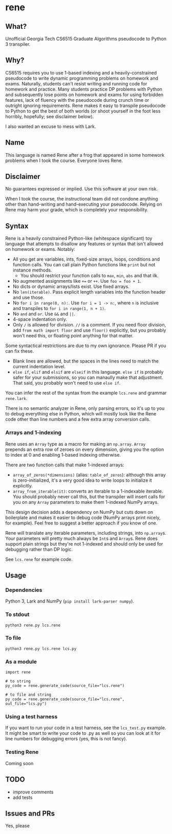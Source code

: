 # rene

## What?

Unofficial Georgia Tech CS6515 Graduate Algorithms pseudocode to Python 3 transpiler.

## Why?

CS6515 requires you to use 1-based indexing and a heavily-constrained pseudocode to write dynamic programming problems on homework and exams. Naturally, students can't resist writing and running code for homework and practice. Many students practice DP problems with Python and subsequently lose points on homework and exams for using forbidden features, lack of fluency with the pseudocode during crunch time or outright ignoring requirements. Rene makes it easy to transpile pseudocode to Python to get the best of both worlds (or shoot yourself in the foot less horribly, hopefully; see disclaimer below).

I also wanted an excuse to mess with Lark.

## Name

This language is named Rene after a frog that appeared in some homework problems when I took the course. Everyone loves Rene.

## Disclaimer

No guarantees expressed or implied. Use this software at your own risk.

When I took the course, the instructional team did not condone anything other than hand-writing and hand-executing your pseudocode. Relying on Rene may harm your grade, which is completely your responsibility.

## Syntax

Rene is a heavily constrained Python-like (whitespace significant) toy language that attempts to disallow any features or syntax that isn't allowed on homework or exams. Notably:

- All you get are variables, ints, fixed-size arrays, loops, conditions and function calls. You can call plain Python functions like `print` but not instance methods.
  - You should restrict your function calls to `max`, `min`, `abs` and that ilk.
- No augmented assignments like `+=` or `++`. Use `foo = foo + 1`.
- No dicts or dynamic arrays/lists exist. Use fixed arrays.
- No `len(iterable)`. Pass explicit length variables into the function header and use those.
- No `for i in range(0, n):`. Use `for i = 1 -> n:`, where `n` is inclusive and transpiles to `for i in range(1, n + 1)`.
- No `and` and `or`. Use `&&` and `||`.
- 4-space indentation only.
- Only `/` is allowed for division. `//` is a comment. If you need floor division, add `from math import floor` and use `floor()` explicitly, but you probably won't need this, or floating point anything for that matter.

Some syntactical restrictions are due to my own ignorance. Please PR if you can fix these.
- Blank lines are allowed, but the spaces in the lines need to match the current indentation level.
- `else if`, `elif` and `elsif` are `elseif` in this language. `else if` is probably safer for your submissions, so you can manaully make that adjustment. That said, you probably won't need to use `else if`.

You can infer the rest of the syntax from the example `lcs.rene` and grammar `rene.lark`.

There is no semantic analyzer in Rene, only parsing errors, so it's up to you to debug everything else in Python, which will mostly look like the Rene code other than line numbers and a few extra array conversion calls.

### Arrays and 1-indexing

Rene uses an `Array` type as a macro for making an `np.array`. `Array` prepends an extra row of zeroes on every dimension, giving you the option to index at 0 and enabling 1-based indexing otherwise.

There are two function calls that make 1-indexed arrays:
- `array_of_zeros(*dimensions)` (alias: `table_of_zeros`): although this array is zero-initialized, it's a very good idea to write loops to initialize it explicitly.
- `array_from_iterable(it)`: converts an iterable to a 1-indexable iterable. You should probably never call this, but the transpiler will insert calls for you on any `Array` parameters to make them 1-indexed NumPy arrays. 

This design decision adds a dependency on NumPy but cuts down on boilerplate and makes it easier to debug code (NumPy arrays print nicely, for example). Feel free to suggest a better approach if you know of one.

Rene will translate any iterable parameters, including strings, into `np.array`s. Your parameters will pretty much always be `Int`s and `Array`s. Rene does support plain strings but they're not 1-indexed and should only be used for debugging rather than DP logic.

See `lcs.rene` for example code.

## Usage

### Dependencies

Python 3, Lark and NumPy (`pip install lark-parser numpy`).

### To stdout

```
python3 rene.py lcs.rene
```

### To file

```
python3 rene.py lcs.rene lcs.py
```

### As a module

```
import rene

# to string
py_code = rene.generate_code(source_file="lcs.rene")

# to file and string
py_code = rene.generate_code(source_file="lcs.rene", out_file="lcs.py")
```
### Using a test harness

If you want to run your code in a test harness, see the `lcs_test.py` example. It might be smart to write your code to .py as well so you can look at it for line numbers for debugging errors (yes, this is not fancy).

### Testing Rene

Coming soon

## TODO

- improve comments
- add tests

## Issues and PRs

Yes, please


